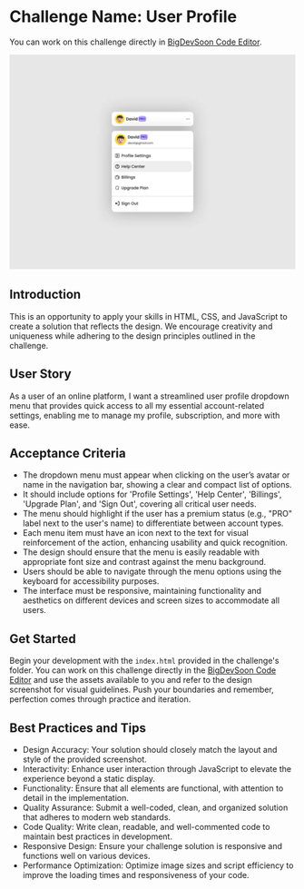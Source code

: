 # Challenge Name: User Profile

You can work on this challenge directly in [BigDevSoon Code Editor](https://app.bigdevsoon.me/challenges/user-profile/browser).

![User Profile Design](./design.png)

## Introduction

This is an opportunity to apply your skills in HTML, CSS, and JavaScript to create a solution that reflects the design. We encourage creativity and uniqueness while adhering to the design principles outlined in the challenge.

## User Story

As a user of an online platform, I want a streamlined user profile dropdown menu that provides quick access to all my essential account-related settings, enabling me to manage my profile, subscription, and more with ease.

## Acceptance Criteria

- The dropdown menu must appear when clicking on the user’s avatar or name in the navigation bar, showing a clear and compact list of options.
- It should include options for 'Profile Settings', 'Help Center', 'Billings', 'Upgrade Plan', and 'Sign Out', covering all critical user needs.
- The menu should highlight if the user has a premium status (e.g., "PRO" label next to the user's name) to differentiate between account types.
- Each menu item must have an icon next to the text for visual reinforcement of the action, enhancing usability and quick recognition.
- The design should ensure that the menu is easily readable with appropriate font size and contrast against the menu background.
- Users should be able to navigate through the menu options using the keyboard for accessibility purposes.
- The interface must be responsive, maintaining functionality and aesthetics on different devices and screen sizes to accommodate all users.

## Get Started

Begin your development with the `index.html` provided in the challenge's folder. You can work on this challenge directly in the [BigDevSoon Code Editor](https://app.bigdevsoon.me/challenges/user-profile/browser) and use the assets available to you and refer to the design screenshot for visual guidelines. Push your boundaries and remember, perfection comes through practice and iteration.

## Best Practices and Tips

- Design Accuracy: Your solution should closely match the layout and style of the provided screenshot.
- Interactivity: Enhance user interaction through JavaScript to elevate the experience beyond a static display.
- Functionality: Ensure that all elements are functional, with attention to detail in the implementation.
- Quality Assurance: Submit a well-coded, clean, and organized solution that adheres to modern web standards.
- Code Quality: Write clean, readable, and well-commented code to maintain best practices in development.
- Responsive Design: Ensure your challenge solution is responsive and functions well on various devices.
- Performance Optimization: Optimize image sizes and script efficiency to improve the loading times and responsiveness of your code.
